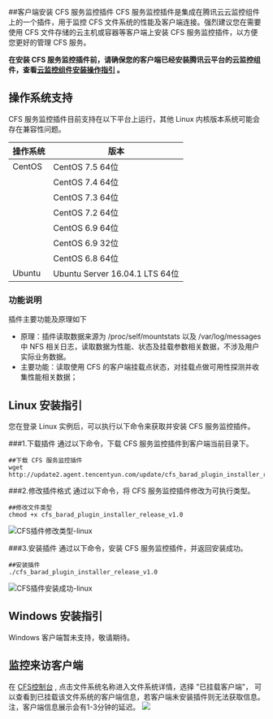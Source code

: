 ##客户端安装 CFS 服务监控插件
CFS 服务监控插件是集成在腾讯云云监控组件上的一个插件，用于监控 CFS 文件系统的性能及客户端连接。强烈建议您在需要使用 CFS 文件存储的云主机或容器等客户端上安装 CFS 服务监控插件，以方便您更好的管理 CFS 服务。

**在安装 CFS 服务监控插件前，请确保您的客户端已经安装腾讯云平台的云监控组件，查看[云监控组件安装操作指引](https://cloud.tencent.com/document/product/248/6211) 。**

## 操作系统支持

CFS 服务监控插件目前支持在以下平台上运行，其他 Linux 内核版本系统可能会存在兼容性问题。

| 操作系统 | 版本                           |
| -------- | ------------------------------ |
| CentOS   | CentOS 7.5 64位                |
|          | CentOS 7.4 64位                |
|          | CentOS 7.3 64位                |
|          | CentOS 7.2 64位                |
|          | CentOS 6.9 64位                |
|          | CentOS 6.9 32位                |
|          | CentOS 6.8 64位                |
| Ubuntu   | Ubuntu Server 16.04.1 LTS 64位 |

### 功能说明

插件主要功能及原理如下

- 原理：插件读取数据来源为 /proc/self/mountstats 以及 /var/log/messages 中 NFS 相关日志，读取数据为性能、状态及挂载参数相关数据，不涉及用户实际业务数据。
- 主要功能：读取使用 CFS 的客户端挂载点状态，对挂载点做可用性探测并收集性能相关数据；

## Linux 安装指引

您在登录 Linux 实例后，可以执行以下命令来获取并安装 CFS 服务监控插件。

###1.下载插件
通过以下命令，下载 CFS 服务监控插件到客户端当前目录下。

```
##下载 CFS 服务监控插件
wget http://update2.agent.tencentyun.com/update/cfs_barad_plugin_installer_release_v1.0
```

###2.修改插件格式
通过以下命令，将 CFS 服务监控插件修改为可执行类型。

```
##修改文件类型
chmod +x cfs_barad_plugin_installer_release_v1.0
```

![CFS插件修改类型-linux](/工作文件/github/qcloud-documents/product/存储与CDN/文件存储/图片/CFS插件修改类型-linux.png)

###3.安装插件
通过以下命令，安装 CFS 服务监控插件，并返回安装成功。

```
##安装插件
./cfs_barad_plugin_installer_release_v1.0
```

![CFS插件安装成功-linux](/工作文件/github/qcloud-documents/product/存储与CDN/文件存储/图片/CFS插件安装成功-linux.png)

## Windows 安装指引

Windows 客户端暂未支持，敬请期待。



## 监控来访客户端

在 [CFS控制台](https://console.cloud.tencent.com/cfs) , 点击文件系统名称进入文件系统详情，选择 "已挂载客户端"， 可以查看到已挂载该文件系统的客户端信息，若客户端未安装插件则无法获取信息。注，客户端信息展示会有1-3分钟的延迟。
![](/已挂载客户端详情.png)

